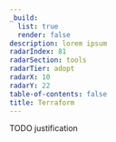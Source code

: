 ```yaml
---
_build:
  list: true
  render: false
description: lorem ipsum
radarIndex: 81
radarSection: tools
radarTier: adopt
radarX: 10
radarY: 22
table-of-contents: false
title: Terraform
---
```


TODO justification
